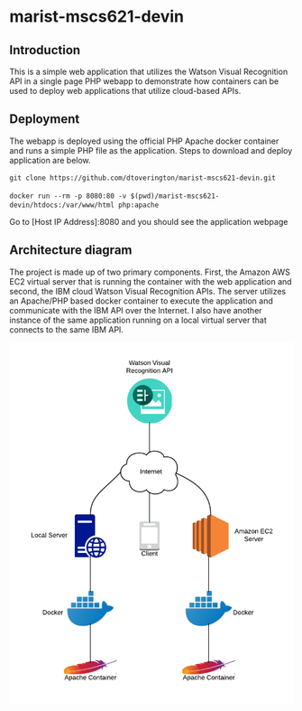 # marist-mscs621-devin

## Introduction

This is a simple web application that utilizes the Watson Visual Recognition API in a single page PHP webapp to demonstrate how containers can be used to deploy web applications that utilize cloud-based APIs.

## Deployment
The webapp is deployed using the official PHP Apache docker container and runs a simple PHP file as the application. Steps to download and deploy application are below.
```
git clone https://github.com/dtoverington/marist-mscs621-devin.git

docker run --rm -p 8080:80 -v $(pwd)/marist-mscs621-devin/htdocs:/var/www/html php:apache
```
Go to [Host IP Address]:8080 and you should see the application webpage

## Architecture diagram

The project is made up of two primary components. First, the Amazon AWS EC2 virtual server that is running the container with the web application and second, the IBM cloud Watson Visual Recognition APIs. The server utilizes an Apache/PHP based docker container to execute the application and communicate with the IBM API over the Internet. I also have another instance of the same application running on a local virtual server that connects to the same IBM API.

![Architecture Diagram Image](https://github.com/dtoverington/marist-mscs621-devin/raw/master/docs/images/Cloud_Computing_Final_Project_Diagram.png)